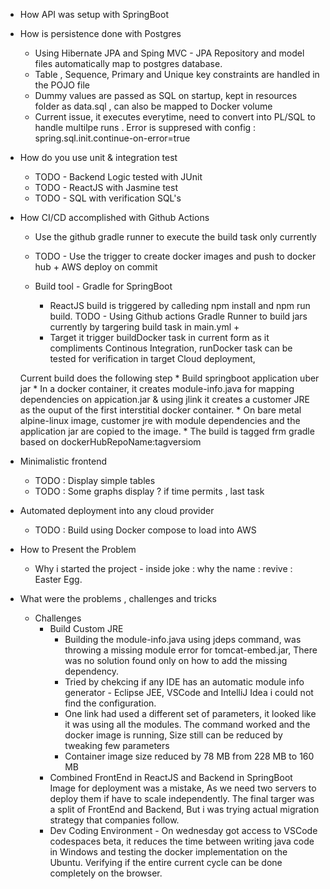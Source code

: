 * How API was setup with SpringBoot

* How is persistence done with Postgres
    * Using Hibernate JPA and Sping MVC - JPA Repository and model files automatically map to postgres database.
    * Table , Sequence, Primary and Unique key constraints are handled in the POJO file
    * Dummy values are passed as SQL on startup, kept in resources folder as data.sql , can also be mapped to Docker volume 
    * Current issue, it executes everytime, need to convert into PL/SQL to handle multilpe runs . Error is suppresed with config : spring.sql.init.continue-on-error=true

* How do you use unit & integration test
    * TODO - Backend Logic tested with JUnit
    * TODO - ReactJS with Jasmine test
    * TODO - SQL with verification SQL's 

* How CI/CD accomplished with Github Actions
    * Use the github gradle runner to execute the build task only currently
    * TODO - Use the trigger to create docker images and push to docker hub + AWS deploy on commit

    * Build tool - Gradle for SpringBoot
        * ReactJS build is triggered by calleding npm install and npm run build.
    TODO - Using Github actions Gradle Runner to build jars currently by targering build task in main.yml +
        * Target it trigger buildDocker task in current form as it compliments Continous Integration, runDocker task can be tested for verification in target Cloud deployment,

    Current build does the following step
        * Build springboot application uber jar
        * In a docker container, it creates module-info.java for mapping dependencies on appication.jar & using jlink it creates a customer JRE as the ouput of the first interstitial docker container. 
        * On bare metal alpine-linux image, customer jre with module dependencies and the application jar are copied to the image.
        * The build is tagged frm gradle based on dockerHubRepoName:tagversiom

* Minimalistic frontend
    * TODO : Display simple tables
    * TODO : Some graphs display ? if time permits , last task

* Automated deployment into any cloud provider
    * TODO : Build using Docker compose to load into AWS

* How to Present the Problem 
    * Why i started the project - inside joke : why the name : revive  : Easter Egg.

* What were the problems , challenges and tricks

    * Challenges
        * Build Custom JRE
            * Building the module-info.java using jdeps command, was throwing a missing module error for tomcat-embed.jar, There was no solution found only on how to add the missing dependency.
            * Tried by chekcing if any IDE has an automatic module info generator - Eclipse JEE, VSCode and IntelliJ Idea i could not find the configuration. 
            * One link had used a different set of parameters, it looked like it was using all the modules. The command worked and the docker image is running, Size still can be reduced by tweaking few parameters
            * Container image size reduced by 78 MB from 228 MB to 160 MB
        * Combined FrontEnd in ReactJS and Backend in SpringBoot Image for deployment was a mistake, As we need two servers to deploy them if have to scale  independently. The final targer was a split of FrontEnd and Backend, But i was trying actual migration strategy that companies follow.
        * Dev Coding Environment -
            On wednesday got access to VSCode codespaces beta, it reduces the time between writing java code in Windows and testing the docker implementation on the Ubuntu. Verifying if the entire current cycle can be done completely on the browser.


